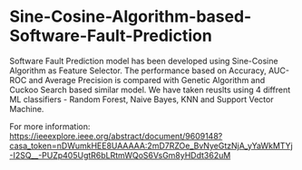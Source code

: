 # Sine-Cosine-Algorithm-based-Software-Fault-Prediction

Software Fault Prediction model has been developed using Sine-Cosine Algorithm as Feature Selector. The performance based on Accuracy, AUC-ROC and Average Precision is compared with Genetic Algorithm and Cuckoo Search based similar model. We have taken reuslts using 4 diffrent ML classifiers - Random Forest, Naive Bayes, KNN and Support Vector Machine.

For more information:
https://ieeexplore.ieee.org/abstract/document/9609148?casa_token=nDWumkHEE8UAAAAA:2mD7RZOe_BvNyeGtzNjA_yYaWkMTYj-I2SQ__-PUZp405UgtR6bLRtmWQoS6VsGm8yHDdt362uM
